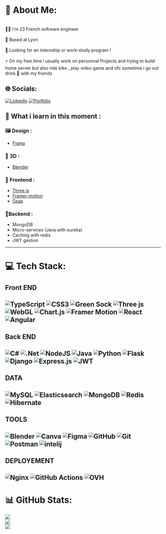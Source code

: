 # 💫 About Me:
<br> 👨‍🎓 I'm 23 French software engineer <br>    
📍 Based at Lyon <br>    
👀 Looking for an internship or work-study program ! <br>
<br>⚡ On my free time i usually work on personnal Projects and trying to build home server but also ride bike , play video game and ofc sometime i go out drink 🍺 with my friends <br>

## 🌐 Socials:
[![LinkedIn](https://img.shields.io/badge/LinkedIn-%230077B5.svg?style=for-the-badge&logo=linkedin&logoColor=white)](https://linkedin.com/in/maxime-lapouge69) 
[![Portfolio](https://img.shields.io/badge/Portfolio-%23000000.svg?style=for-the-badge&logo=firefox&logoColor=%23FF7139)](https://maximelapouge.fr)

## 🧰 What i learn in this moment : 

### 🖼️ Design : 
- <a href="https://www.figma.com/fr-fr/" target="_blank"> Figma </a>
  
### 🧩 3D : 
- <a href="https://www.blender.org/" target="_blank" >Blender <a/>
  
### 🎨 Frontend : 
- <a href="https://threejs.org/">Three.js </a>
- <a href ="https://motion.dev/">Framer-motion</a>
- <a href="https://gsap.com/">Gsap</a>
  
### 🔌Backend : 
- MongoDB
- Micro-services (Java with eureka)
- Caching with redis
- JWT gestion
  
---

# 💻 Tech Stack:
## Front END 
![TypeScript](https://img.shields.io/badge/typescript-%23007ACC.svg?style=for-the-badge&logo=typescript&logoColor=white) 
![CSS3](https://img.shields.io/badge/css3-%231572B6.svg?style=for-the-badge&logo=css3&logoColor=white) 
![Green Sock](https://img.shields.io/badge/green%20sock-88CE02?style=for-the-badge&logo=greensock&logoColor=white) 
![Three js](https://img.shields.io/badge/threejs-black?style=for-the-badge&logo=three.js&logoColor=white) 
![WebGL](https://img.shields.io/badge/WebGL-990000?logo=webgl&logoColor=white&style=for-the-badge) 
![Chart.js](https://img.shields.io/badge/chart.js-F5788D.svg?style=for-the-badge&logo=chart.js&logoColor=white)
![Framer Motion](https://img.shields.io/badge/framer_motion-ffca28?style=for-the-badge&logo=framer&logoColor=%23ffffff&color=%237178f6)
![React](https://img.shields.io/badge/-ReactJs-61DAFB?style=for-the-badge&logo=react&logoColor=white)
![Angular](https://img.shields.io/badge/Angular-DD0031?style=for-the-badge&logo=angular&logoColor=white)
---

## Back END 
![C#](https://img.shields.io/badge/c%23-%23239120.svg?style=for-the-badge&logo=csharp&logoColor=white) 
![.Net](https://img.shields.io/badge/.NET-5C2D91?style=for-the-badge&logo=.net&logoColor=white)
![NodeJS](https://img.shields.io/badge/node.js-6DA55F?style=for-the-badge&logo=node.js&logoColor=white) 
![Java](https://img.shields.io/badge/java-%23ED8B00.svg?style=for-the-badge&logo=openjdk&logoColor=white) 
![Python](https://img.shields.io/badge/python-3670A0?style=for-the-badge&logo=python&logoColor=ffdd54) 
![Flask](https://img.shields.io/badge/flask-%23000.svg?style=for-the-badge&logo=flask&logoColor=white) 
![Django](https://img.shields.io/badge/django-%23092E20.svg?style=for-the-badge&logo=django&logoColor=white) 
![Express.js](https://img.shields.io/badge/express.js-%23404d59.svg?style=for-the-badge&logo=express&logoColor=%2361DAFB) 
![JWT](https://img.shields.io/badge/JWT-black?style=for-the-badge&logo=JSON%20web%20tokens) 
---
## DATA 
![MySQL](https://img.shields.io/badge/mysql-4479A1.svg?style=for-the-badge&logo=mysql&logoColor=white) 
![Elasticsearch](https://img.shields.io/badge/elasticsearch-%230377CC.svg?style=for-the-badge&logo=elasticsearch&logoColor=white) 
![MongoDB](https://img.shields.io/badge/MongoDB-%234ea94b.svg?style=for-the-badge&logo=mongodb&logoColor=white) 
![Redis](https://img.shields.io/badge/redis-%23DD0031.svg?style=for-the-badge&logo=redis&logoColor=white) 
![Hibernate](https://img.shields.io/badge/Hibernate-59666C?style=for-the-badge&logo=Hibernate&logoColor=white)
---
## TOOLS 
![Blender](https://img.shields.io/badge/blender-%23F5792A.svg?style=for-the-badge&logo=blender&logoColor=white) 
![Canva](https://img.shields.io/badge/Canva-%2300C4CC.svg?style=for-the-badge&logo=Canva&logoColor=white) 
![Figma](https://img.shields.io/badge/figma-%23F24E1E.svg?style=for-the-badge&logo=figma&logoColor=white) 
![GitHub](https://img.shields.io/badge/github-%23121011.svg?style=for-the-badge&logo=github&logoColor=white) 
![Git](https://img.shields.io/badge/git-%23F05033.svg?style=for-the-badge&logo=git&logoColor=white) 
![Postman](https://img.shields.io/badge/Postman-FF6C37?style=for-the-badge&logo=postman&logoColor=white)
![intelij](https://img.shields.io/badge/Intellij%20Idea-000?logo=intellij-idea&style=for-the-badge)
---
## DEPLOYEMENT
![Nginx](https://img.shields.io/badge/nginx-%23009639.svg?style=for-the-badge&logo=nginx&logoColor=white) 
 ![GitHub Actions](https://img.shields.io/badge/github%20actions-%232671E5.svg?style=for-the-badge&logo=githubactions&logoColor=white) 
![OVH](https://img.shields.io/badge/ovh-%23123F6D.svg?style=for-the-badge&logo=ovh&logoColor=#123F6D) 
---


# 📊 GitHub Stats:
![](https://github-readme-stats.vercel.app/api?username=Moxiii&theme=synthwave&hide_border=false&include_all_commits=true&count_private=false)<br/>
![](https://nirzak-streak-stats.vercel.app/?user=Moxiii&theme=synthwave&hide_border=false)<br/>
![](https://github-readme-stats.vercel.app/api/top-langs/?username=Moxiii&theme=synthwave&hide_border=false&include_all_commits=true&count_private=false&layout=compact)




